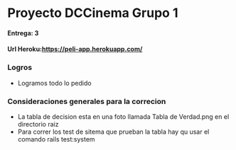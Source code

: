 # Proyecto DCCinema Grupo 1
#### Entrega: 3
#### Url Heroku:https://peli-app.herokuapp.com/


### Logros
 - Logramos todo lo pedido

### Consideraciones generales para la correcion
 - La tabla de decision esta en una foto llamada Tabla de Verdad.png en el directorio raiz
 - Para correr los test de sitema que prueban la tabla hay qu usar el comando rails test:system

